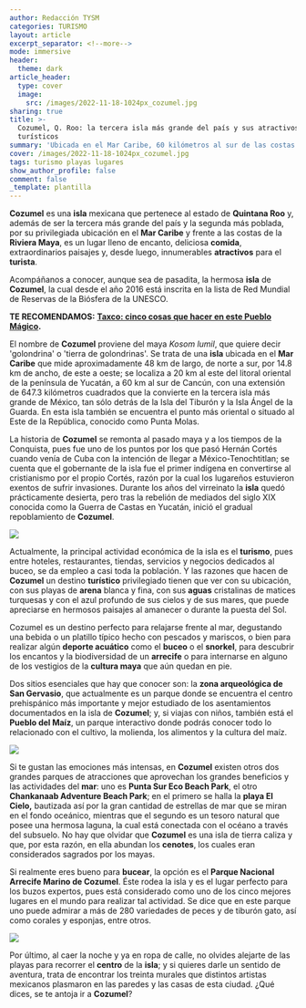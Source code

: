 ```yaml
---
author: Redacción TYSM
categories: TURISMO
layout: article
excerpt_separator: <!--more-->
mode: immersive
header:
  theme: dark
article_header:
  type: cover
  image:
    src: /images/2022-11-18-1024px_cozumel.jpg
sharing: true
title: >-
  Cozumel, Q. Roo: la tercera isla más grande del país y sus atractivos
  turísticos
summary: 'Ubicada en el Mar Caribe, 60 kilómetros al sur de las costas de Cancún, '
cover: /images/2022-11-18-1024px_cozumel.jpg
tags: turismo playas lugares
show_author_profile: false
comment: false
_template: plantilla
---
```







**Cozumel** es una **isla** mexicana que pertenece al estado de **Quintana Roo** y, además de ser la tercera más grande del país y la segunda más poblada, por su privilegiada ubicación en el **Mar Caribe** y frente a las costas de la **Riviera Maya**, es un lugar lleno de encanto, deliciosa **comida**, extraordinarios paisajes y, desde luego, innumerables **atractivos** para el **turista**.

Acompáñanos a conocer, aunque sea de pasadita, la hermosa **isla** de **Cozumel**, la cual desde el año 2016 está inscrita en la lista de Red Mundial de Reservas de la Biósfera de la UNESCO.

**TE RECOMENDAMOS:** [**Taxco: cinco cosas que hacer en este Pueblo Mágico**](https://blog.tonoysumariachi.com/turismo/2022/04/22/taxco-de-alarcon-cinco-cosas-que-hacer.html)**.**

El nombre de **Cozumel** proviene del maya _Kosom lumil_, que quiere decir 'golondrina' o 'tierra de golondrinas'. Se trata de una **isla** ubicada en el **Mar Caribe** que mide aproximadamente 48 km de largo, de norte a sur, por 14.8 km de ancho, de este a oeste; se localiza a 20 km al este del litoral oriental de la península de Yucatán, a 60 km al sur de Cancún, con una extensión de 647.3 kilómetros cuadrados que la convierte en la tercera isla más grande de México, tan sólo detrás de la Isla del Tiburón y la Isla Ángel de la Guarda. En esta isla también se encuentra el punto más oriental o situado al Este de la República, conocido como Punta Molas.

La historia de **Cozumel** se remonta al pasado maya y a los tiempos de la Conquista, pues fue uno de los puntos por los que pasó Hernán Cortés cuando venía de Cuba con la intención de llegar a México-Tenochtitlan; se cuenta que el gobernante de la isla fue el primer indígena en convertirse al cristianismo por el propio Cortés, razón por la cual los lugareños estuvieron exentos de sufrir invasiones. Durante los años del virreinato la **isla** quedó prácticamente desierta, pero tras la rebelión de mediados del siglo XIX conocida como la Guerra de Castas en Yucatán, inició el gradual repoblamiento de **Cozumel**.

![](https://upload.wikimedia.org/wikipedia/commons/3/32/Cozumel_Punta_Morena_Beach.JPG)

Actualmente, la principal actividad económica de la isla es el **turismo**, pues entre hoteles, restaurantes, tiendas, servicios y negocios dedicados al buceo, se da empleo a casi toda la población. Y las razones que hacen de **Cozumel** un destino **turístico** privilegiado tienen que ver con su ubicación, con sus playas de **arena** blanca y fina, con sus **aguas** cristalinas de matices turquesas y con el azul profundo de sus cielos y de sus mares, que puede apreciarse en hermosos paisajes al amanecer o durante la puesta del Sol.

Cozumel es un destino perfecto para relajarse frente al mar, degustando una bebida o un platillo típico hecho con pescados y mariscos, o bien para realizar algún **deporte acuático** como el **buceo** o el **snorkel**, para descubrir los encantos y la biodiversidad de un **arrecife** o para internarse en alguno de los vestigios de la **cultura maya** que aún quedan en pie.

Dos sitios esenciales que hay que conocer son: la **zona arqueológica de San Gervasio**, que actualmente es un parque donde se encuentra el centro prehispánico más importante y mejor estudiado de los asentamientos documentados en la isla de **Cozumel**; y, si viajas con niños, también está el **Pueblo del Maíz**, un parque interactivo donde podrás conocer todo lo relacionado con el cultivo, la molienda, los alimentos y la cultura del maíz.

![](https://upload.wikimedia.org/wikipedia/commons/thumb/d/d9/Cozumel%2C_San_Gervasio_-_panoramio.jpg/1024px-Cozumel%2C_San_Gervasio_-_panoramio.jpg)

Si te gustan las emociones más intensas, en **Cozumel** existen otros dos grandes parques de atracciones que aprovechan los grandes beneficios y las actividades del **mar**: uno es **Punta Sur Eco Beach Park**, el otro **Chankanaab Adventure Beach Park**; en el primero se halla la **playa El Cielo,** bautizada así por la gran cantidad de estrellas de mar que se miran en el fondo oceánico, mientras que el segundo es un tesoro natural que posee una hermosa laguna, la cual está conectada con el océano a través del subsuelo. No hay que olvidar que **Cozumel** es una isla de tierra caliza y que, por esta razón, en ella abundan los **cenotes**, los cuales eran considerados sagrados por los mayas.

Si realmente eres bueno para **bucear**, la opción es el **Parque Nacional Arrecife Marino de Cozumel**. Éste rodea la isla y es el lugar perfecto para los buzos expertos, pues está considerado como uno de los cinco mejores lugares en el mundo para realizar tal actividad. Se dice que en este parque uno puede admirar a más de 280 variedades de peces y de tiburón gato, así como corales y esponjas, entre otros.

![](https://upload.wikimedia.org/wikipedia/commons/thumb/6/63/Arrecifes_de_Cozumel_National_Park.jpg/1024px-Arrecifes_de_Cozumel_National_Park.jpg)

Por último, al caer la noche y ya en ropa de calle, no olvides alejarte de las playas para recorrer el **centro** de la **isla**; y si quieres darle un sentido de aventura, trata de encontrar los treinta murales que distintos artistas mexicanos plasmaron en las paredes y las casas de esta ciudad. ¿Qué dices, se te antoja ir a **Cozumel**?
